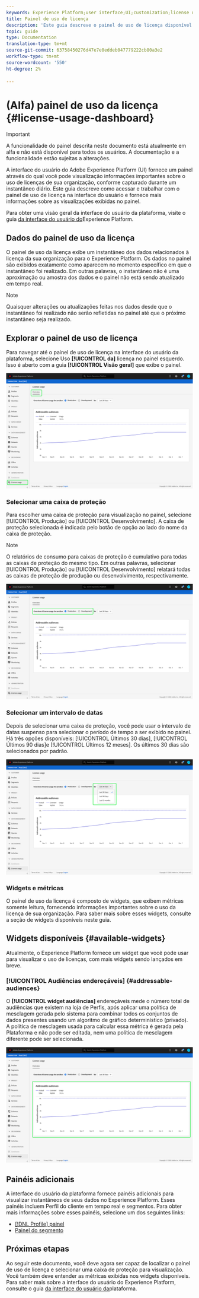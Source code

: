 ```yaml
---
keywords: Experience Platform;user interface;UI;customization;license usage dashboard;dashboard;license usage;entitlement;consumption
title: Painel de uso de licença
description: 'Este guia descreve o painel de uso de licença disponível na interface do usuário do Adobe Experience Platform. '
topic: guide
type: Documentation
translation-type: tm+mt
source-git-commit: 63758450276d47e7e0eddeb047779222cb80a3e2
workflow-type: tm+mt
source-wordcount: '550'
ht-degree: 2%

---
```



# (Alfa) painel de uso  da licença {#license-usage-dashboard}

>[!IMPORTANT]
>
>A funcionalidade do painel descrita neste documento está atualmente em alfa e não está disponível para todos os usuários. A documentação e a funcionalidade estão sujeitas a alterações.

A interface do usuário do Adobe Experience Platform (UI) fornece um painel através do qual você pode visualização informações importantes sobre o uso de licenças de sua organização, conforme capturado durante um instantâneo diário. Este guia descreve como acessar e trabalhar com o painel de uso de licença na interface do usuário e fornece mais informações sobre as visualizações exibidas no painel.

Para obter uma visão geral da interface do usuário da plataforma, visite o guia [da interface do usuário do](ui-guide.md)Experience Platform.

## Dados do painel de uso da licença

O painel de uso da licença exibe um instantâneo dos dados relacionados à licença da sua organização para o Experience Platform. Os dados no painel são exibidos exatamente como aparecem no momento específico em que o instantâneo foi realizado. Em outras palavras, o instantâneo não é uma aproximação ou amostra dos dados e o painel não está sendo atualizado em tempo real.

>[!NOTE]
>
>Quaisquer alterações ou atualizações feitas nos dados desde que o instantâneo foi realizado não serão refletidas no painel até que o próximo instantâneo seja realizado.

## Explorar o painel de uso de licença

Para navegar até o painel de uso de licença na interface do usuário da plataforma, selecione Uso **[!UICONTROL da]** licença no painel esquerdo. Isso é aberto com a guia **[!UICONTROL Visão geral]** que exibe o painel.

![](images/license-usage-dashboard/dashboard-overview.png)

### Selecionar uma caixa de proteção

Para escolher uma caixa de proteção para visualização no painel, selecione [!UICONTROL Produção] ou [!UICONTROL Desenvolvimento]. A caixa de proteção selecionada é indicada pelo botão de opção ao lado do nome da caixa de proteção.

>[!NOTE]
>
>O relatórios de consumo para caixas de proteção é cumulativo para todas as caixas de proteção do mesmo tipo. Em outras palavras, selecionar [!UICONTROL Produção] ou [!UICONTROL Desenvolvimento] relatará todas as caixas de proteção de produção ou desenvolvimento, respectivamente.

![](images/license-usage-dashboard/select-sandbox.png)

### Selecionar um intervalo de datas

Depois de selecionar uma caixa de proteção, você pode usar o intervalo de datas suspenso para selecionar o período de tempo a ser exibido no painel. Há três opções disponíveis: [!UICONTROL Últimos 30 dias], [!UICONTROL Últimos 90 dias]e [!UICONTROL Últimos 12 meses]. Os últimos 30 dias são selecionados por padrão.

![](images/license-usage-dashboard/select-date-range.png)

### Widgets e métricas

O painel de uso da licença é composto de widgets, que exibem métricas somente leitura, fornecendo informações importantes sobre o uso da licença de sua organização. Para saber mais sobre esses widgets, consulte a seção de widgets disponíveis neste guia.

## Widgets disponíveis {#available-widgets}

Atualmente, o Experience Platform fornece um widget que você pode usar para visualizar o uso de licenças, com mais widgets sendo lançados em breve.

### [!UICONTROL Audiências endereçáveis] {#addressable-audiences}

O **[!UICONTROL widget audiências]** endereçáveis mede o número total de audiências que existem na loja de Perfis, após aplicar uma política de mesclagem gerada pelo sistema para combinar todos os conjuntos de dados presentes usando um algoritmo de gráfico determinístico (privado). A política de mesclagem usada para calcular essa métrica é gerada pela Plataforma e não pode ser editada, nem uma política de mesclagem diferente pode ser selecionada.

![](images/license-usage-dashboard/addressable-audiences.png)

## Painéis adicionais

A interface do usuário da plataforma fornece painéis adicionais para visualizar instantâneos de seus dados no Experience Platform. Esses painéis incluem Perfil do cliente em tempo real e segmentos. Para obter mais informações sobre esses painéis, selecione um dos seguintes links:

* [[!DNL Profile] painel](../profile/ui/profile-dashboard.md)
* [Painel do segmento](../segmentation/ui/segment-dashboard.md)

## Próximas etapas

Ao seguir este documento, você deve agora ser capaz de localizar o painel de uso de licença e selecionar uma caixa de proteção para visualização. Você também deve entender as métricas exibidas nos widgets disponíveis. Para saber mais sobre a interface do usuário do Experience Platform, consulte o guia [da interface do usuário da](ui-guide.md)plataforma.